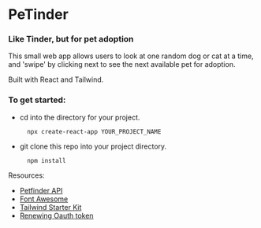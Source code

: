 # PeTinder

### Like Tinder, but for pet adoption

This small web app allows users to look at one random dog or cat at a time, and 'swipe' by clicking next to see the next available pet for adoption.

Built with React and Tailwind.

### To get started:

- cd into the directory for your project.

        npx create-react-app YOUR_PROJECT_NAME

- git clone this repo into your project directory.

        npm install

Resources:

- <a href="https://www.petfinder.com/developers/v2/docs/#using-the-api">Petfinder API</a>
- <a href="https://fontawesome.com/">Font Awesome</a>
- <a href="https://www.creative-tim.com/learning-lab/tailwind-starter-kit/presentation">Tailwind Starter Kit</a>
- <a href="https://gomakethings.com/how-to-make-multiple-fetch-calls-with-the-same-oauth-token-in-vanilla-js">Renewing Oauth token</a>
